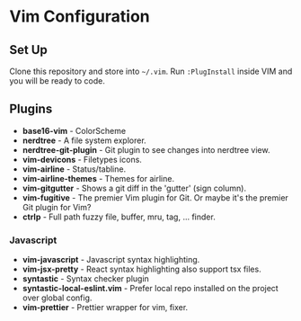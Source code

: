 # Vim Configuration

## Set Up

Clone this repository and store into `~/.vim`.
Run `:PlugInstall` inside VIM and you will be ready to code.

## Plugins

* **base16-vim** - ColorScheme 
* **nerdtree** - A file system explorer.
* **nerdtree-git-plugin** - Git plugin to see changes into nerdtree view.
* **vim-devicons** - Filetypes icons.
* **vim-airline** - Status/tabline.
* **vim-airline-themes** - Themes for airline.
* **vim-gitgutter** - Shows a git diff in the 'gutter' (sign column).
* **vim-fugitive** - The premier Vim plugin for Git. Or maybe it's the premier Git plugin for Vim? 
* **ctrlp** - Full path fuzzy file, buffer, mru, tag, ... finder.

### Javascript 
* **vim-javascript** - Javascript syntax highlighting.
* **vim-jsx-pretty** - React syntax highlighting also support tsx files.
* **syntastic** - Syntax checker plugin
* **syntastic-local-eslint.vim** - Prefer local repo installed on the project over global config.
* **vim-prettier** - Prettier wrapper for vim, fixer.
